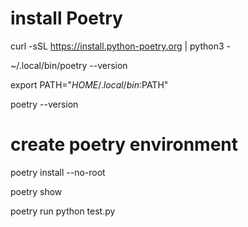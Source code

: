 # install Poetry

curl -sSL https://install.python-poetry.org | python3 -

~/.local/bin/poetry --version

export PATH="$HOME/.local/bin:$PATH"

poetry --version

# create poetry environment

poetry install --no-root

poetry show

poetry run python test.py